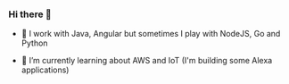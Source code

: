 ### Hi there 👋

- 🔭 I work with Java, Angular but sometimes I play with NodeJS, Go and Python

- 🌱 I’m currently learning about AWS and IoT (I'm building some Alexa applications)

<!--
**msantosfelipe/msantosfelipe** is a ✨ _special_ ✨ repository because its `README.md` (this file) appears on your GitHub profile.

Here are some ideas to get you started:

- 🔭 I’m currently working on ...
- 🌱 I’m currently learning ...
- 👯 I’m looking to collaborate on ...
- 🤔 I’m looking for help with ...
- 💬 Ask me about ...
- 📫 How to reach me: ...
- 😄 Pronouns: ...
- ⚡ Fun fact: ...
-->
